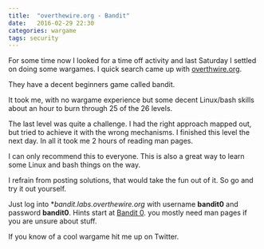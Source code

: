 ```yaml
---
title:  "overthewire.org - Bandit"
date:   2016-02-29 22:30
categories: wargame
tags: security
---
```


For some time now I looked for a time off activity and last Saturday I settled on doing some wargames. I quick search came up with [overthwire.org](http://overthewire.org).

They have a decent beginners game called bandit.

It took me, with no wargame experience but some decent Linux/bash skills about an hour to burn through 25 of the 26 levels.

The last level was quite a challenge. I had the right approach mapped out, but tried to achieve it with the wrong mechanisms. I finished this level the next day. In all it took me 2 hours of reading man pages.

I can only recommend this to everyone. This is also a great way to learn some Linux and bash things on the way.

I refrain from posting solutions, that would take the fun out of it. So go and try it out yourself.

Just log into **bandit.labs.overthewire.org* with username **bandit0** and password **bandit0**. Hints start at [Bandit 0](http://overthewire.org/wargames/bandit/bandit0.html). you mostly need man pages if you are unsure about stuff.

If you know of a cool wargame hit me up on Twitter.
